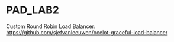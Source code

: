 # PAD_LAB2

Custom Round Robin Load Balancer: https://github.com/sjefvanleeuwen/ocelot-graceful-load-balancer
